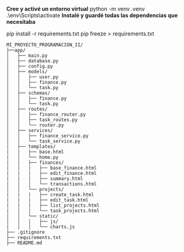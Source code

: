 **Cree y activé un entorno virtual**
python -m venv .venv
.\\env\Scripts\activate
**Instalé y guardé todas las dependencias que necesitaba**

pip install -r requirements.txt
pip freeze > requirements.txt
````
MI_PROYECTO_PROGRAMACION_II/
├──app/
│   ├── main.py
│   ├── database.py
│   ├── config.py
│   ├── models/
│   │   ├── user.py
│   │   ├── finance.py
│   │   └── task.py
│   ├── schemas/
│   │   ├── finance.py
│   │   └── task.py
│   ├── routes/
│   │   ├── finance_router.py
│   │   ├── task_routes.py
│   │   └── router.py
│   ├── services/
│   │   ├── finance_service.py
│   │   └── task_service.py
│   ├── templates/
|   |   ├── base.html
|   │   └── home.py 
│   │   ├── finances/
|   |   |   ├── base_finance.html
|   |   |   ├── edit_finance.html
|   |   |   ├── summary.html
|   │   │   └── transactions.html 
│   │   └── projects/
|   |   |   ├── create_task.html
|   |   |   ├── edit_task.html
|   |   |   ├── list_projects.html
|   │   │   └── task_projects.html 
│   │   └── static/
│   │   |   ├── js/
|   │   │   └── charts.js
├── .gitignore
├── requirements.txt
├── README.md
````